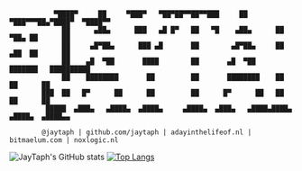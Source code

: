 ### 
```
                                                                                                     
           ▀████▀     ██     ▀███▀   ▀██▀██▀▀██▀▀███     ██     ▀███▀▀▀██▄▀████▀  ▀████▀▀            
             ██      ▄██▄      ███   ▄█ █▀   ██   ▀█    ▄██▄      ██   ▀██▄ ██      ██               
             ██     ▄█▀██▄      ███ ▄█       ██        ▄█▀██▄     ██   ▄██  ██      ██               
             ██    ▄█  ▀██       ████        ██       ▄█  ▀██     ███████   ██████████               
             ██    ████████       ██         ██       ████████    ██        ██      ██               
        ███  ██   █▀      ██      ██         ██      █▀      ██   ██        ██      ██               
         █████  ▄███▄   ▄████▄  ▄████▄     ▄████▄  ▄███▄   ▄████▄████▄    ▄████▄  ▄████▄▄            
                                                                                                     
        @jaytaph | github.com/jaytaph | adayinthelifeof.nl | bitmaelum.com | noxlogic.nl
```

![JayTaph's GitHub stats](https://github-readme-stats.vercel.app/api?username=jaytaph&count_private=true&show_icons=true&theme=nord&custom_title=JayTaph%27s%20GitHub%20Stats)
[![Top Langs](https://github-readme-stats.vercel.app/api/top-langs/?username=jaytaph&layout=compact)](https://github.com/anuraghazra/github-readme-stats)
